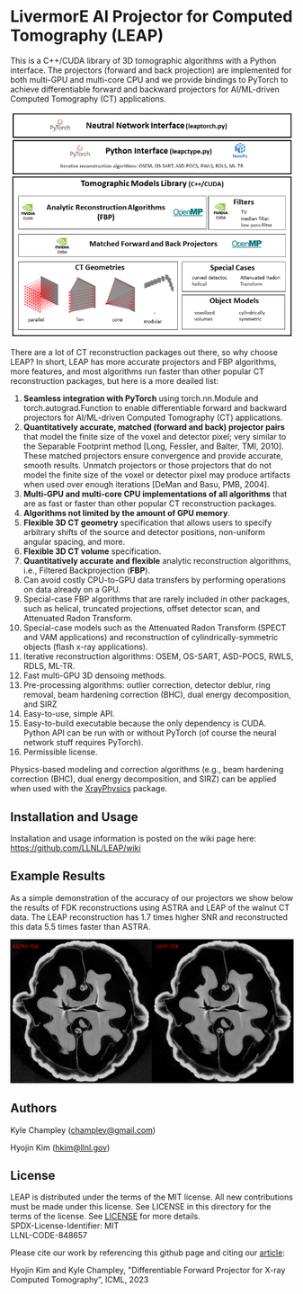 # LivermorE AI Projector for Computed Tomography (LEAP)
This is a C++/CUDA library of 3D tomographic algorithms with a Python interface.  The projectors (forward and back projection) are implemented for both multi-GPU and multi-core CPU and we provide bindings to PyTorch to achieve differentiable forward and backward projectors for AI/ML-driven Computed Tomography (CT) applications.

<p align="center">
  <img src=https://github.com/LLNL/LEAP/blob/main/documentation/LEAPoverview.png>
</p>

There are a lot of CT reconstruction packages out there, so why choose LEAP?  In short, LEAP has more accurate projectors and FBP algorithms, more features, and most algorithms run faster than other popular CT reconstruction packages, but here is a more deailed list:
1) **Seamless integration with PyTorch** using torch.nn.Module and torch.autograd.Function to enable differentiable forward and backward projectors for AI/ML-driven Computed Tomography (CT) applications.
2) **Quantitatively accurate, matched (forward and back) projector pairs** that model the finite size of the voxel and detector pixel; very similar to the Separable Footprint method [Long, Fessler, and Balter, TMI, 2010].  These matched projectors ensure convergence and provide accurate, smooth results.  Unmatch projectors or those projectors that do not model the finite size of the voxel or detector pixel may produce artifacts when used over enough iterations [DeMan and Basu, PMB, 2004].
3) **Multi-GPU and multi-core CPU implementations of all algorithms** that are as fast or faster than other popular CT reconstruction packages.
4) **Algorithms not limited by the amount of GPU memory**.
5) **Flexible 3D CT geometry** specification that allows users to specify arbitrary shifts of the source and detector positions, non-uniform angular spacing, and more.
6) **Flexible 3D CT volume** specification.
7) **Quantitatively accurate and flexible** analytic reconstruction algorithms, i.e., Filtered Backprojection (**FBP**).
8) Can avoid costly CPU-to-GPU data transfers by performing operations on data already on a GPU. 
9) Special-case FBP algorithms that are rarely included in other packages, such as helical, truncated projections, offset detector scan, and Attenuated Radon Transform.
10) Special-case models such as the Attenuated Radon Transform (SPECT and VAM applications) and reconstruction of cylindrically-symmetric objects (flash x-ray applications).
11) Iterative reconstruction algorithms: OSEM, OS-SART, ASD-POCS, RWLS, RDLS, ML-TR.
12) Fast multi-GPU 3D densoing methods.
13) Pre-processing algorithms: outlier correction, detector deblur, ring removal, beam hardening correction (BHC), dual energy decomposition, and SIRZ
14) Easy-to-use, simple API.
15) Easy-to-build executable because the only dependency is CUDA.  Python API can be run with or without PyTorch (of course the neural network stuff requires PyTorch).
16) Permissible license.

Physics-based modeling and correction algorithms (e.g., beam hardening correction (BHC), dual energy decomposition, and SIRZ) can be applied when used with the [XrayPhysics](https://github.com/kylechampley/XrayPhysics) package.

## Installation and Usage

Installation and usage information is posted on the wiki page here: https://github.com/LLNL/LEAP/wiki


## Example Results

As a simple demonstration of the accuracy of our projectors we show below the results of FDK reconstructions using ASTRA and LEAP of the walnut CT data.  The LEAP reconstruction has 1.7 times higher SNR and reconstructed this data 5.5 times faster than ASTRA.
<p align="center">
  <img src=https://github.com/LLNL/LEAP/blob/main/results/walnut_comparison.png>
</p>


## Authors
Kyle Champley (champley@gmail.com)

Hyojin Kim (hkim@llnl.gov)   


## License
LEAP is distributed under the terms of the MIT license. All new contributions must be made under this license. See LICENSE in this directory for the terms of the license.
See [LICENSE](LICENSE) for more details.  
SPDX-License-Identifier: MIT  
LLNL-CODE-848657  

Please cite our work by referencing this github page and citing our [article](https://arxiv.org/abs/2307.05801):

Hyojin Kim and Kyle Champley, "Differentiable Forward Projector for X-ray Computed Tomography”, ICML, 2023
